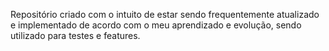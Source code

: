 Repositório criado com o intuito de estar sendo frequentemente atualizado e implementado de acordo com o meu aprendizado e evolução, sendo utilizado para testes e features.